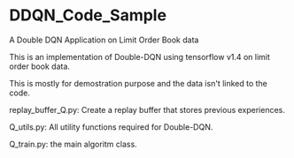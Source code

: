 # DDQN_Code_Sample
A Double DQN Application on Limit Order Book data

This is an implementation of Double-DQN using tensorflow v1.4 on limit order book data. 

This is mostly for demostration purpose and the data isn't linked to the code. 

replay_buffer_Q.py: Create a replay buffer that stores previous experiences. 

Q_utils.py: All utility functions required for Double-DQN. 

Q_train.py: the main algoritm class. 


